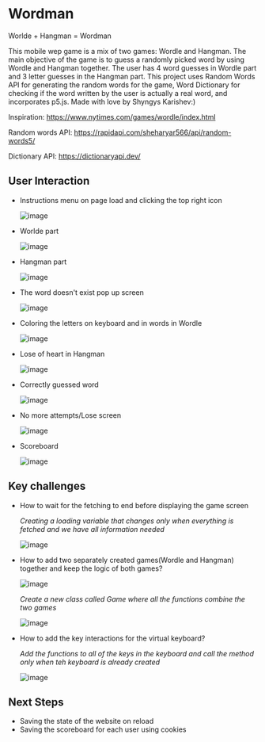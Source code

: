 # Wordman
Worlde + Hangman = Wordman

This mobile wep game is a mix of two games: Wordle and Hangman. The main objective of the game is to guess a randomly picked word by using Wordle and Hangman together. The user has 4 word guesses in Wordle part and 3 letter guesses in the Hangman part. This project uses Random Words API for generating the random words for the game, Word Dictionary for checking if the word written by the user is actually a real word, and incorporates p5.js. Made with love by Shyngys Karishev:)


Inspiration: https://www.nytimes.com/games/wordle/index.html 

Random words API: https://rapidapi.com/sheharyar566/api/random-words5/

Dictionary API: https://dictionaryapi.dev/


## User Interaction 

 - Instructions menu on page load and clicking the top right icon

   ![image](https://user-images.githubusercontent.com/71120362/155863730-85b00443-65f8-4b10-a066-403acbdabcf5.png)

 - Worlde part

   ![image](https://user-images.githubusercontent.com/71120362/155863734-9d1d2a0e-c92b-4cbc-9084-7fe13567e586.png)

 - Hangman part

   ![image](https://user-images.githubusercontent.com/71120362/155863739-a773e4bb-dfb9-4eb5-8a7f-142c7eb27fec.png)

 - The word doesn't exist pop up screen
 
   ![image](https://user-images.githubusercontent.com/71120362/155863743-59156609-f17f-464a-b731-9123a36004d6.png)

 - Coloring the letters on keyboard and in words in Wordle

   ![image](https://user-images.githubusercontent.com/71120362/155863760-96af5902-dc40-4b2d-88c6-b725c62262a6.png)

 - Lose of heart in Hangman
 
   ![image](https://user-images.githubusercontent.com/71120362/155863767-f4251143-0546-44fc-aa3e-c8e044f8e52f.png)

 - Correctly guessed word

   ![image](https://user-images.githubusercontent.com/71120362/155863788-7c254afc-2b83-4477-bff0-9ac960652e10.png)

 - No more attempts/Lose screen
 
   ![image](https://user-images.githubusercontent.com/71120362/155863809-9a5e78a6-7dc3-484b-84ce-3f884aa84896.png)

 - Scoreboard

   ![image](https://user-images.githubusercontent.com/71120362/155863816-cc747c96-3db5-4e48-bffd-2a2762d97698.png)


## Key challenges

 - How to wait for the fetching to end before displaying the game screen
   
   *Creating a loading variable that changes only when everything is fetched and we have all information needed*
   
   
   ![image](https://user-images.githubusercontent.com/71120362/155863595-fc9049d2-8d2a-427b-ac79-2b25076c6048.png)

 - How to add two separately created games(Wordle and Hangman) together and keep the logic of both games?

   ![image](https://user-images.githubusercontent.com/71120362/155863654-dcbbca1b-303d-4d81-9e6d-dd0329df845c.png)

   *Create a new class called Game where all the functions combine the two games*
   
   ![image](https://user-images.githubusercontent.com/71120362/155863662-519910fc-1c5d-4b47-87e9-782982884466.png)

 - How to add the key interactions for the virtual keyboard?

   *Add the functions to all of the keys in the keyboard and call the method only when teh keyboard is already created*

   ![image](https://user-images.githubusercontent.com/71120362/155863688-c2c27397-9856-4534-927f-984877a41107.png)



## Next Steps

 - Saving the state of the website on reload
 - Saving the scoreboard for each user using cookies
